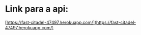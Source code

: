 # Link para a api:

[https://fast-citadel-47497.herokuapp.com/](https://fast-citadel-47497.herokuapp.com/)

